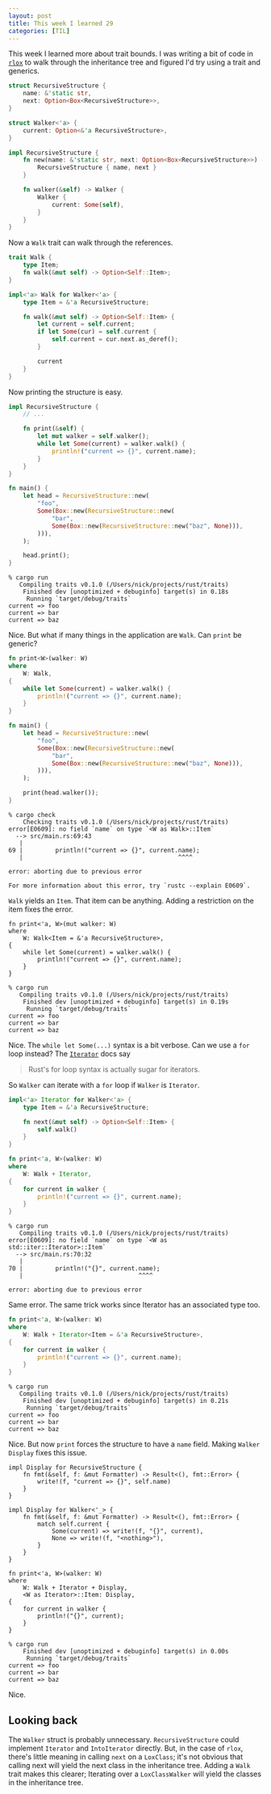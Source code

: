 ```yaml
---
layout: post
title: This week I learned 29
categories: [TIL]
---
```


This week I learned more about trait bounds. I was writing a bit of code in
[`rlox`] to walk through the inheritance tree and figured I'd try using a trait and
generics.

```rust
struct RecursiveStructure {
    name: &'static str,
    next: Option<Box<RecursiveStructure>>,
}

struct Walker<'a> {
    current: Option<&'a RecursiveStructure>,
}

impl RecursiveStructure {
    fn new(name: &'static str, next: Option<Box<RecursiveStructure>>) -> Self {
        RecursiveStructure { name, next }
    }

    fn walker(&self) -> Walker {
        Walker {
            current: Some(self),
        }
    }
}
```

Now a `Walk` trait can walk through the references.
```rust
trait Walk {
    type Item;
    fn walk(&mut self) -> Option<Self::Item>;
}

impl<'a> Walk for Walker<'a> {
    type Item = &'a RecursiveStructure;

    fn walk(&mut self) -> Option<Self::Item> {
        let current = self.current;
        if let Some(cur) = self.current {
            self.current = cur.next.as_deref();
        }

        current
    }
}
```

Now printing the structure is easy.
```rust
impl RecursiveStructure {
    // ...

    fn print(&self) {
        let mut walker = self.walker();
        while let Some(current) = walker.walk() {
            println!("current => {}", current.name);
        }
    }
}

fn main() {
    let head = RecursiveStructure::new(
        "foo",
        Some(Box::new(RecursiveStructure::new(
            "bar",
            Some(Box::new(RecursiveStructure::new("baz", None))),
        ))),
    );

    head.print();
}
```

```
% cargo run
   Compiling traits v0.1.0 (/Users/nick/projects/rust/traits)
    Finished dev [unoptimized + debuginfo] target(s) in 0.18s
     Running `target/debug/traits`
current => foo
current => bar
current => baz
```

Nice. But what if many things in the application are `Walk`. Can `print` be
generic?

```rust
fn print<W>(walker: W)
where
    W: Walk,
{
    while let Some(current) = walker.walk() {
        println!("current => {}", current.name);
    }
}

fn main() {
    let head = RecursiveStructure::new(
        "foo",
        Some(Box::new(RecursiveStructure::new(
            "bar",
            Some(Box::new(RecursiveStructure::new("baz", None))),
        ))),
    );

    print(head.walker());
}
```

```
% cargo check
    Checking traits v0.1.0 (/Users/nick/projects/rust/traits)
error[E0609]: no field `name` on type `<W as Walk>::Item`
  --> src/main.rs:69:43
   |
69 |         println!("current => {}", current.name);
   |                                           ^^^^

error: aborting due to previous error

For more information about this error, try `rustc --explain E0609`.
```

`Walk` yields an `Item`. That item can be anything. Adding a restriction on
the item fixes the error.
```
fn print<'a, W>(mut walker: W)
where
    W: Walk<Item = &'a RecursiveStructure>,
{
    while let Some(current) = walker.walk() {
        println!("current => {}", current.name);
    }
}
```

```
% cargo run
   Compiling traits v0.1.0 (/Users/nick/projects/rust/traits)
    Finished dev [unoptimized + debuginfo] target(s) in 0.19s
     Running `target/debug/traits`
current => foo
current => bar
current => baz
```

Nice. The `while let Some(...)` syntax is a bit verbose. Can we use a `for`
loop instead? The [`Iterator`] docs say
> Rust's for loop syntax is actually sugar for iterators.

So `Walker` can iterate with a `for` loop if `Walker` is `Iterator`.
```rust
impl<'a> Iterator for Walker<'a> {
    type Item = &'a RecursiveStructure;

    fn next(&mut self) -> Option<Self::Item> {
        self.walk()
    }
}

fn print<'a, W>(walker: W)
where
    W: Walk + Iterator,
{
    for current in walker {
        println!("current => {}", current.name);
    }
}
```

```
% cargo run
   Compiling traits v0.1.0 (/Users/nick/projects/rust/traits)
error[E0609]: no field `name` on type `<W as std::iter::Iterator>::Item`
  --> src/main.rs:70:32
   |
70 |         println!("{}", current.name);
   |                                ^^^^

error: aborting due to previous error
```

Same error. The same trick works since Iterator has an associated type too.
```rust
fn print<'a, W>(walker: W)
where
    W: Walk + Iterator<Item = &'a RecursiveStructure>,
{
    for current in walker {
        println!("current => {}", current.name);
    }
}
```

```
% cargo run
   Compiling traits v0.1.0 (/Users/nick/projects/rust/traits)
    Finished dev [unoptimized + debuginfo] target(s) in 0.21s
     Running `target/debug/traits`
current => foo
current => bar
current => baz
```

Nice. But now `print` forces the structure to have a `name` field. Making
`Walker` `Display` fixes this issue.
```
impl Display for RecursiveStructure {
    fn fmt(&self, f: &mut Formatter) -> Result<(), fmt::Error> {
        write!(f, "current => {}", self.name)
    }
}

impl Display for Walker<'_> {
    fn fmt(&self, f: &mut Formatter) -> Result<(), fmt::Error> {
        match self.current {
            Some(current) => write!(f, "{}", current),
            None => write!(f, "<nothing>"),
        }
    }
}

fn print<'a, W>(walker: W)
where
    W: Walk + Iterator + Display,
    <W as Iterator>::Item: Display,
{
    for current in walker {
        println!("{}", current);
    }
}
```

```
% cargo run
    Finished dev [unoptimized + debuginfo] target(s) in 0.00s
     Running `target/debug/traits`
current => foo
current => bar
current => baz
```

Nice.

## Looking back
The `Walker` struct is probably unnecessary. `RecursiveStructure`
could implement `Iterator` and `IntoIterator` directly. But, in the case of
`rlox`, there's little meaning in calling `next` on a `LoxClass`; it's not
obvious that calling next will yield the next class in the inheritance tree.
Adding a `Walk` trait makes this clearer; Iterating over a `LoxClassWalker`
will yield the classes in the inheritance tree.

<!-- Refs -->
[`rlox`]: https://github.com/nickrtorres/rlox/commit/f98e8cdb0d35d6fefb11b35c653586a129bc9295
[`Iterator`]: https://doc.rust-lang.org/std/iter/index.html#for-loops-and-intoiterator

